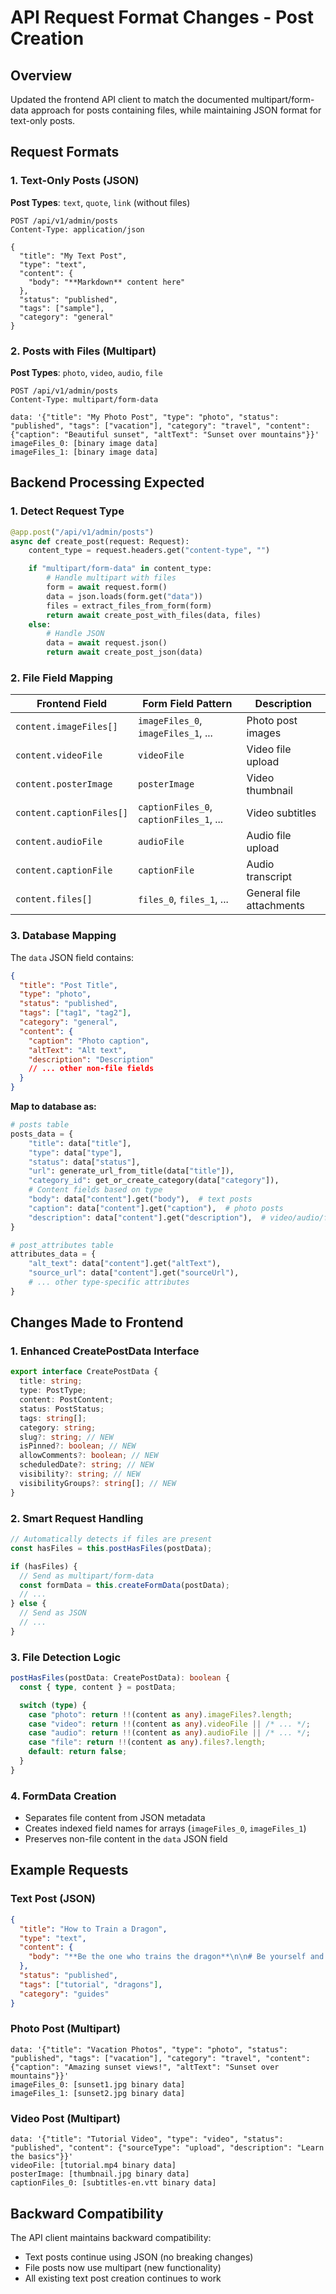 # API Request Format Changes - Post Creation

## Overview

Updated the frontend API client to match the documented multipart/form-data approach for posts containing files, while maintaining JSON format for text-only posts.

## Request Formats

### 1. Text-Only Posts (JSON)

**Post Types**: `text`, `quote`, `link` (without files)

```http
POST /api/v1/admin/posts
Content-Type: application/json

{
  "title": "My Text Post",
  "type": "text",
  "content": {
    "body": "**Markdown** content here"
  },
  "status": "published",
  "tags": ["sample"],
  "category": "general"
}
```

### 2. Posts with Files (Multipart)

**Post Types**: `photo`, `video`, `audio`, `file`

```http
POST /api/v1/admin/posts
Content-Type: multipart/form-data

data: '{"title": "My Photo Post", "type": "photo", "status": "published", "tags": ["vacation"], "category": "travel", "content": {"caption": "Beautiful sunset", "altText": "Sunset over mountains"}}'
imageFiles_0: [binary image data]
imageFiles_1: [binary image data]
```

## Backend Processing Expected

### 1. Detect Request Type

```python
@app.post("/api/v1/admin/posts")
async def create_post(request: Request):
    content_type = request.headers.get("content-type", "")

    if "multipart/form-data" in content_type:
        # Handle multipart with files
        form = await request.form()
        data = json.loads(form.get("data"))
        files = extract_files_from_form(form)
        return await create_post_with_files(data, files)
    else:
        # Handle JSON
        data = await request.json()
        return await create_post_json(data)
```

### 2. File Field Mapping

| Frontend Field           | Form Field Pattern                      | Description              |
| ------------------------ | --------------------------------------- | ------------------------ |
| `content.imageFiles[]`   | `imageFiles_0`, `imageFiles_1`, ...     | Photo post images        |
| `content.videoFile`      | `videoFile`                             | Video file upload        |
| `content.posterImage`    | `posterImage`                           | Video thumbnail          |
| `content.captionFiles[]` | `captionFiles_0`, `captionFiles_1`, ... | Video subtitles          |
| `content.audioFile`      | `audioFile`                             | Audio file upload        |
| `content.captionFile`    | `captionFile`                           | Audio transcript         |
| `content.files[]`        | `files_0`, `files_1`, ...               | General file attachments |

### 3. Database Mapping

The `data` JSON field contains:

```json
{
  "title": "Post Title",
  "type": "photo",
  "status": "published",
  "tags": ["tag1", "tag2"],
  "category": "general",
  "content": {
    "caption": "Photo caption",
    "altText": "Alt text",
    "description": "Description"
    // ... other non-file fields
  }
}
```

**Map to database as:**

```python
# posts table
posts_data = {
    "title": data["title"],
    "type": data["type"],
    "status": data["status"],
    "url": generate_url_from_title(data["title"]),
    "category_id": get_or_create_category(data["category"]),
    # Content fields based on type
    "body": data["content"].get("body"),  # text posts
    "caption": data["content"].get("caption"),  # photo posts
    "description": data["content"].get("description"),  # video/audio/file posts
}

# post_attributes table
attributes_data = {
    "alt_text": data["content"].get("altText"),
    "source_url": data["content"].get("sourceUrl"),
    # ... other type-specific attributes
}
```

## Changes Made to Frontend

### 1. Enhanced CreatePostData Interface

```typescript
export interface CreatePostData {
  title: string;
  type: PostType;
  content: PostContent;
  status: PostStatus;
  tags: string[];
  category: string;
  slug?: string; // NEW
  isPinned?: boolean; // NEW
  allowComments?: boolean; // NEW
  scheduledDate?: string; // NEW
  visibility?: string; // NEW
  visibilityGroups?: string[]; // NEW
}
```

### 2. Smart Request Handling

```typescript
// Automatically detects if files are present
const hasFiles = this.postHasFiles(postData);

if (hasFiles) {
  // Send as multipart/form-data
  const formData = this.createFormData(postData);
  // ...
} else {
  // Send as JSON
  // ...
}
```

### 3. File Detection Logic

```typescript
postHasFiles(postData: CreatePostData): boolean {
  const { type, content } = postData;

  switch (type) {
    case "photo": return !!(content as any).imageFiles?.length;
    case "video": return !!(content as any).videoFile || /* ... */;
    case "audio": return !!(content as any).audioFile || /* ... */;
    case "file": return !!(content as any).files?.length;
    default: return false;
  }
}
```

### 4. FormData Creation

- Separates file content from JSON metadata
- Creates indexed field names for arrays (`imageFiles_0`, `imageFiles_1`)
- Preserves non-file content in the `data` JSON field

## Example Requests

### Text Post (JSON)

```json
{
  "title": "How to Train a Dragon",
  "type": "text",
  "content": {
    "body": "**Be the one who trains the dragon**\n\n# Be yourself and be splendid\n- Point 1\n- Point 2"
  },
  "status": "published",
  "tags": ["tutorial", "dragons"],
  "category": "guides"
}
```

### Photo Post (Multipart)

```
data: '{"title": "Vacation Photos", "type": "photo", "status": "published", "tags": ["vacation"], "category": "travel", "content": {"caption": "Amazing sunset views!", "altText": "Sunset over mountains"}}'
imageFiles_0: [sunset1.jpg binary data]
imageFiles_1: [sunset2.jpg binary data]
```

### Video Post (Multipart)

```
data: '{"title": "Tutorial Video", "type": "video", "status": "published", "content": {"sourceType": "upload", "description": "Learn the basics"}}'
videoFile: [tutorial.mp4 binary data]
posterImage: [thumbnail.jpg binary data]
captionFiles_0: [subtitles-en.vtt binary data]
```

## Backward Compatibility

The API client maintains backward compatibility:

- Text posts continue using JSON (no breaking changes)
- File posts now use multipart (new functionality)
- All existing text post creation continues to work
